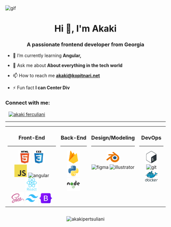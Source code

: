 <img src="https://i.redd.it/n8agw6z2smyb1.gif" alt="gif" align="center"/>

<h1 align="center">Hi 👋, I'm Akaki</h1>
<h3 align="center">A passionate frontend developer from Georgia</h3>

-   🌱 I’m currently learning **Angular,**

-   💬 Ask me about **About everything in the tech world**

-   📫 How to reach me **akaki@kopitnari.net**

-   ⚡ Fun fact **I can Center Div**

<h3 align="left">Connect with me:</h3>
<a href="https://fb.com/akaki.ferculiani.12" style="margin: 10px" target="_blank"><img align="center" src="https://raw.githubusercontent.com/rahuldkjain/github-profile-readme-generator/master/src/images/icons/Social/facebook.svg" alt="akaki ferculiani" height="30" width="40" /></a>

<hr>

<div align="center">
    <table> 
        <td valign="top">
            <h3 align="center">Front-End</h3>
            <hr>
            <div align="center">
                <img src="https://raw.githubusercontent.com/devicons/devicon/master/icons/html5/html5-original-wordmark.svg" alt="html5" width="40" height="40"/>
                <img src="https://raw.githubusercontent.com/devicons/devicon/master/icons/css3/css3-original-wordmark.svg" alt="css3" width="40" height="40"/>
                <br>
                <img src="https://raw.githubusercontent.com/devicons/devicon/master/icons/javascript/javascript-original.svg" alt="javascript" width="40" height="40"/>
                <img src="https://angular.io/assets/images/logos/angular/angular.svg" alt="angular" width="40" height="40"/>
                <img src="https://raw.githubusercontent.com/devicons/devicon/master/icons/react/react-original-wordmark.svg" alt="react" width="40" height="40"/>
                <br>
                <img src="https://raw.githubusercontent.com/devicons/devicon/master/icons/sass/sass-original.svg" alt="sass" width="40" height="40"/>
                <img src="https://raw.githubusercontent.com/devicons/devicon/master/icons/tailwindcss/tailwindcss-original.svg" alt="tailwind" width="40" height="40"/>
                <img src="https://raw.githubusercontent.com/devicons/devicon/master/icons/bootstrap/bootstrap-original.svg" alt="bootstrap" width="40" height="40"/>
            </div>
        </td>
        <td valign="top">
            <h3 align="center">Back-End</h3>
            <hr>
            <div align="center">
                <img src="https://raw.githubusercontent.com/devicons/devicon/master/icons/firebase/firebase-original.svg" alt="firebase" width="40" height="40"/>
                <br>
                <img src="https://raw.githubusercontent.com/devicons/devicon/master/icons/python/python-original.svg" alt="python" width="40" height="40"/>
                <img src="https://raw.githubusercontent.com/devicons/devicon/master/icons/nodejs/nodejs-original-wordmark.svg" alt="nodejs" width="40" height="40"/>
            </div>
        </td>
        <td valign="top">
            <h3 align="center">Design/Modeling</h3>
            <hr>
            <div align="center">
                <img src="https://raw.githubusercontent.com/devicons/devicon/master/icons/blender/blender-original.svg" alt="blender" width="40" height="40"/>
                <br>
                <img src="https://www.vectorlogo.zone/logos/figma/figma-icon.svg" alt="figma" width="40" height="40"/>
                <img src="https://www.vectorlogo.zone/logos/adobe_illustrator/adobe_illustrator-icon.svg" alt="illustrator" width="40" height="40"/>
            </div>
        </td>
        <td valign="top">
            <h3 align="center">DevOps</h3>
            <hr>
            <div align="center">
                <img src="https://raw.githubusercontent.com/devicons/devicon/master/icons/bash/bash-original.svg" alt="bash" width="40" height="40"/>
                <br>
                <img src="https://www.vectorlogo.zone/logos/git-scm/git-scm-icon.svg" alt="git" width="40" height="40"/>
                <img src="https://raw.githubusercontent.com/devicons/devicon/master/icons/docker/docker-original-wordmark.svg" alt="docker" width="40" height="40"/>
            </div>
        </td>
    </table>
</div>

##

<div align="center">
    <img src="https://github-readme-stats.vercel.app/api/top-langs?username=akakipertsuliani&show_icons=true&locale=en&layout=donut&theme=tokyonight" alt="akakipertsuliani" />
</div>